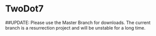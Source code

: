 TwoDot7
=======

##UPDATE:
Please use the Master Branch for downloads. The current branch is a resurrection project and will be unstable for a long time.

